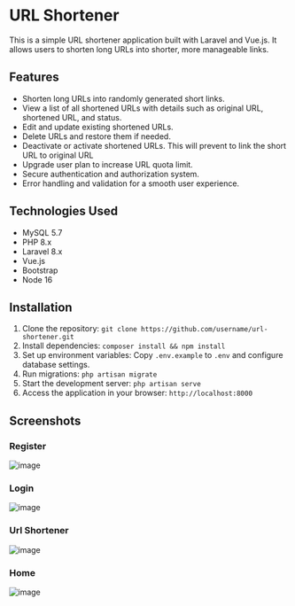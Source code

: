 # URL Shortener

This is a simple URL shortener application built with Laravel and Vue.js. It allows users to shorten long URLs into shorter, more manageable links.

## Features

- Shorten long URLs into randomly generated short links.
- View a list of all shortened URLs with details such as original URL, shortened URL, and status.
- Edit and update existing shortened URLs.
- Delete URLs and restore them if needed.
- Deactivate or activate shortened URLs. This will prevent to link the short URL to original URL
- Upgrade user plan to increase URL quota limit.
- Secure authentication and authorization system.
- Error handling and validation for a smooth user experience.

## Technologies Used

- MySQL 5.7
- PHP 8.x
- Laravel 8.x
- Vue.js
- Bootstrap
- Node 16

## Installation

1. Clone the repository: `git clone https://github.com/username/url-shortener.git`
2. Install dependencies: `composer install && npm install`
3. Set up environment variables: Copy `.env.example` to `.env` and configure database settings.
4. Run migrations: `php artisan migrate`
5. Start the development server: `php artisan serve`
6. Access the application in your browser: `http://localhost:8000`

## Screenshots

### Register

![image](https://github.com/firewall004/url-shortner/assets/37473661/ec4fc0c7-ef3d-4e8f-9595-7fa362c07f02)

### Login

![image](https://github.com/firewall004/url-shortner/assets/37473661/53b2e9e8-3bdb-4f33-a193-18d459cf8840)

### Url Shortener

![image](https://github.com/firewall004/url-shortner/assets/37473661/d4e48e46-1e1f-47c8-9aca-cfde019d05e0)

### Home

![image](https://github.com/firewall004/url-shortner/assets/37473661/972cf062-3c24-490a-99b8-557fc3887f1e)
